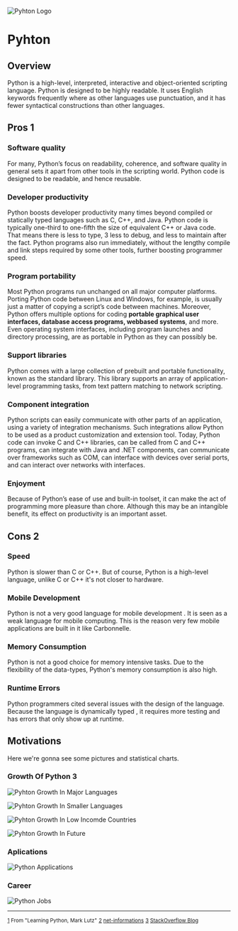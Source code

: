 <!-- STATICS -->
[python_logo]: ../Static/Pics/python_logo.png "Pyhton Logo"
[python_growth_major]: ../Static/Pics/growth_major_languages.png  "Pyhton Growth In Major Languages"
[python_growth_small]: ../Static/Pics/growth_smaller_tags.png  "Pyhton Growth In Smaller Languages"
[non_high_income_growth]: ../Static/Pics/non_high_income_graph.png  "Pyhton Growth In Low Incomde Countries"
[prediction_growth]: ../Static/Pics/projections.png  "Pyhton Growth In Future"
[python_applications]: ../Static/Pics/Python_Applications.jpg  "Python Applications"
[python_jobs]: ../Static/Pics/Python_Jobs.png  "Python Jobs"
<!-- END STATICS -->

![][python_logo]
# Pyhton
## Overview
Python is a high-level, interpreted, interactive and object-oriented scripting language. Python is designed to be highly readable. It uses English keywords frequently where as other languages use punctuation, and it has fewer syntactical constructions than other languages.
## Pros <a name="FN1">1</a>
### Software quality
For many, Python’s focus on readability, coherence, and software quality in general sets it apart from other tools in the scripting world. Python code is designed to be readable, and hence reusable.
### Developer productivity
Python boosts developer productivity many times beyond compiled or statically typed languages such as C, C++, and Java. Python code is typically one-third to one-fifth the size of equivalent C++ or Java code. That means there is less to type, 3 less to debug, and less to maintain after the fact. Python programs also run immediately, without the lengthy compile and link steps required by some other tools, further boosting programmer speed.
### Program portability
Most Python programs run unchanged on all major computer platforms. Porting Python code between Linux and Windows, for example, is usually just a matter of copying a script’s code between machines. Moreover, Python offers multiple options for coding **portable graphical user interfaces, database access programs, webbased systems**, and more. Even operating system interfaces, including program launches and directory processing, are as portable in Python as they can possibly be.
### Support libraries
Python comes with a large collection of prebuilt and portable functionality, known as the standard library. This library supports an array of application-level programming tasks, from text pattern matching to network scripting.
### Component integration
Python scripts can easily communicate with other parts of an application, using a variety of integration mechanisms. Such integrations allow Python to be used as a product customization and extension tool. Today, Python code can invoke C and C++ libraries, can be called from C and C++ programs, can integrate with Java and .NET components, can communicate over frameworks such as COM, can interface with devices over serial ports, and can interact over networks with interfaces.
### Enjoyment
Because of Python’s ease of use and built-in toolset, it can make the act of programming more pleasure than chore. Although this may be an intangible benefit, its effect on productivity is an important asset.
## Cons <a name="FN2">2</a>
### Speed
Python is slower than C or C++. But of course, Python is a high-level language, unlike C or C++ it's not closer to hardware.
### Mobile Development
Python is not a very good language for mobile development . It is seen as a weak language for mobile computing. This is the reason very few mobile applications are built in it like Carbonnelle.
### Memory Consumption
Python is not a good choice for memory intensive tasks. Due to the flexibility of the data-types, Python's memory consumption is also high.
### Runtime Errors
Python programmers cited several issues with the design of the language. Because the language is dynamically typed , it requires more testing and has errors that only show up at runtime.
## Motivations
Here we're gonna see some pictures and statistical charts.
### Growth Of Python <a name="FN3">3</a>
![][python_growth_major]

![][python_growth_small]

![][non_high_income_growth]

![][prediction_growth]
### Aplications
![][python_applications]
### Career
![][python_jobs]
***
<sup>[1](#FN1) From "Learning Python, Mark Lutz"</sup>
<sup>[2](#FN2) [net-informations](http://net-informations.com/python/iq/disadvantages.htm)</sup>
<sup>[3](#FN3) [StackOverflow Blog](https://stackoverflow.blog/2017/09/06/incredible-growth-python/)</sup>
